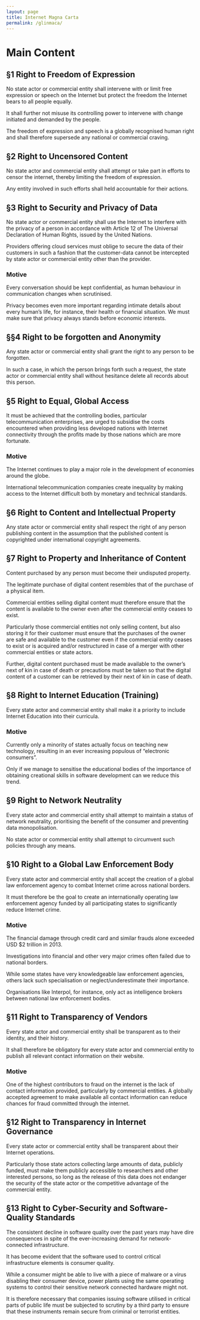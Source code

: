 ```yaml
---
layout: page
title: Internet Magna Carta
permalink: /glinmaca/
---
```


# Main Content

## &sect;1 Right to Freedom of Expression

No state actor or commercial entity shall intervene with or limit free expression or speech on the Internet but protect the freedom the Internet bears to all people equally. 

It shall further not misuse its controlling power to intervene with change initiated and demanded by the people. 

The freedom of expression and speech is a globally recognised human right and shall therefore supersede any national or commercial craving. 

## &sect;2 Right to Uncensored Content

No state actor and commercial entity shall attempt or take part in efforts to censor the internet, thereby limiting the freedom of expression. 

Any entity involved in such efforts shall held accountable for their actions. 

## &sect;3 Right to Security and Privacy of Data

No state actor or commercial entity shall use the Internet to interfere with the privacy of a person in accordance with Article 12 of The Universal Declaration of Human Rights, issued by the United Nations. 

Providers offering cloud services must oblige to secure the data of their customers in such a fashion that the customer-data cannot be intercepted by state actor or commercial entity other than the provider. 

### Motive

Every conversation should be kept confidential, as human behaviour in communication changes when scrutinised. 

Privacy becomes even more important regarding intimate details about every human’s life, for instance, their health or financial situation. We must make sure that privacy always stands before economic interests. 

## &sect;§4 Right to be forgotten and Anonymity  

Any state actor or commercial entity shall grant the right to any person to be forgotten. 

In such a case, in which the person brings forth such a request, the state actor or commercial entity shall without hesitance delete all records about this person. 

## &sect;5 Right to Equal, Global Access

It must be achieved that the controlling bodies, particular telecommunication enterprises, are urged to subsidise the costs encountered when providing less developed nations with Internet connectivity through the profits made by those nations which are more fortunate. 

### Motive

The Internet continues to play a major role in the development of economies around the globe. 

International telecommunication companies create inequality by making access to the Internet difficult both by monetary and technical standards. 

## &sect;6 Right to Content and Intellectual Property

Any state actor or commercial entity shall respect the right of any person publishing content in the assumption that the published content is copyrighted under international copyright agreements. 

## &sect;7 Right to Property and Inheritance of Content 

Content purchased by any person must become their undisputed property. 

The legitimate purchase of digital content resembles that of the purchase of a physical item. 

Commercial entities selling digital content must therefore ensure that the content is available to the owner even after the commercial entity ceases to exist. 

Particularly those commercial entities not only selling content, but also storing it for their customer must ensure that the purchases of the owner are safe and available to the customer even if the commercial entity ceases to exist or is acquired and/or restructured in case of a merger with other commercial entities or state actors. 

Further, digital content purchased must be made available to the owner’s next of kin in case of death or precautions must be taken so that the digital content of a customer can be retrieved by their next of kin in case of death. 

## &sect;8 Right to Internet Education (Training)

Every state actor and commercial entity shall make it a priority to include Internet Education into their curricula. 

### Motive

Currently only a minority of states actually focus on teaching new technology, resulting in an ever increasing populous of “electronic consumers”. 

Only if we manage to sensitise the educational bodies of the importance of obtaining creational skills in software development can we reduce this trend. 

## &sect;9 Right to Network Neutrality

Every state actor and commercial entity shall attempt to maintain a status of network neutrality, prioritising the benefit of the consumer and preventing data monopolisation. 

No state actor or commercial entity shall attempt to circumvent such policies through any means. 

## &sect;10 Right to a Global Law Enforcement Body

Every state actor and commercial entity shall accept the creation of a global law enforcement agency to combat Internet crime across national borders. 

It must therefore be the goal to create an internationally operating law enforcement agency funded by all participating states to significantly reduce Internet crime. 

### Motive

The financial damage through credit card and similar frauds alone exceeded USD $2 trillion in 2013. 

Investigations into financial and other very major crimes often failed due to national borders. 

While some states have very knowledgeable law enforcement agencies, others lack such specialisation or neglect/underestimate their importance. 

Organisations like Interpol, for instance, only act as intelligence brokers between national law enforcement bodies. 

## &sect;11 Right to Transparency of Vendors 

Every state actor and commercial entity shall be transparent as to their identity, and their history. 

It shall therefore be obligatory for every state actor and commercial entity to publish all relevant contact information on their website. 

### Motive

One of the highest contributors to fraud on the internet is the lack of contact information provided, particularly by commercial entities. A globally accepted agreement to make available all contact information can reduce chances for fraud committed through the internet. 

## &sect;12 Right to Transparency in Internet Governance

Every state actor or commercial entity shall be transparent about their Internet operations. 

Particularly those state actors collecting large amounts of data, publicly funded, must make them publicly accessible to researchers and other interested persons, so long as the release of this data does not endanger the security of the state actor or the competitive advantage of the commercial entity. 

## &sect;13 Right to Cyber-Security and Software-Quality Standards

The consistent decline in software quality over the past years may have dire consequences in spite of the ever-increasing demand for network-connected infrastructure. 

It has become evident that the software used to control critical infrastructure elements is consumer quality. 

While a consumer might be able to live with a piece of malware or a virus disabling their consumer device, power plants using the same operating systems to control their sensitive network connected hardware might not. 

It is therefore necessary that companies issuing software utilised in critical parts of public life must be subjected to scrutiny by a third party to ensure that these instruments remain secure from criminal or terrorist entities. 
